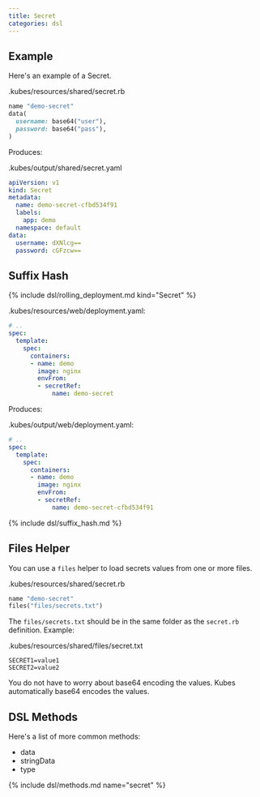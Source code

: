 ```yaml
---
title: Secret
categories: dsl
---
```


## Example

Here's an example of a Secret.

.kubes/resources/shared/secret.rb

```ruby
name "demo-secret"
data(
  username: base64("user"),
  password: base64("pass"),
)
```

Produces:

.kubes/output/shared/secret.yaml

```yaml
apiVersion: v1
kind: Secret
metadata:
  name: demo-secret-cfbd534f91
  labels:
    app: demo
  namespace: default
data:
  username: dXNlcg==
  password: cGFzcw==
```

## Suffix Hash

{% include dsl/rolling_deployment.md kind="Secret" %}

.kubes/resources/web/deployment.yaml:

```yaml
# ..
spec:
  template:
    spec:
      containers:
      - name: demo
        image: nginx
        envFrom:
        - secretRef:
            name: demo-secret
```

Produces:

.kubes/output/web/deployment.yaml:

```yaml
# ..
spec:
  template:
    spec:
      containers:
      - name: demo
        image: nginx
        envFrom:
        - secretRef:
            name: demo-secret-cfbd534f91
```

{% include dsl/suffix_hash.md %}

## Files Helper

You can use a `files` helper to load secrets values from one or more files.


.kubes/resources/shared/secret.rb

```ruby
name "demo-secret"
files("files/secrets.txt")
```

The `files/secrets.txt` should be in the same folder as the `secret.rb` definition.  Example:

.kubes/resources/shared/files/secret.txt

    SECRET1=value1
    SECRET2=value2

You do not have to worry about base64 encoding the values. Kubes automatically base64 encodes the values.

## DSL Methods

Here's a list of more common methods:

* data
* stringData
* type

{% include dsl/methods.md name="secret" %}
